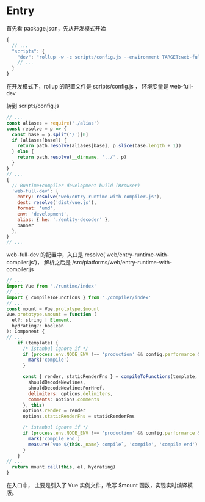 # Entry

首先看 package.json，先从开发模式开始

```javascript
{
  // ...
  "scripts": {
    "dev": "rollup -w -c scripts/config.js --environment TARGET:web-full-dev",
    // ...
  }
}
```
在开发模式下，rollup 的配置文件是 scripts/config.js ， 环境变量是 web-full-dev

转到 scripts/config.js 

```javascript
// ... 
const aliases = require('./alias')
const resolve = p => {
  const base = p.split('/')[0]
  if (aliases[base]) {
    return path.resolve(aliases[base], p.slice(base.length + 1))
  } else {
    return path.resolve(__dirname, '../', p)
  }
}
// ...
{
  // Runtime+compiler development build (Browser)
  'web-full-dev': {
    entry: resolve('web/entry-runtime-with-compiler.js'),
    dest: resolve('dist/vue.js'),
    format: 'umd',
    env: 'development',
    alias: { he: './entity-decoder' },
    banner
  },
}
// ...
```

web-full-dev 的配置中，入口是 resolve('web/entry-runtime-with-compiler.js')， 解析之后是 /src/platforms/web/entry-runtime-with-compiler.js

```javascript
// ...
import Vue from './runtime/index'
// ...
import { compileToFunctions } from './compiler/index'
// ...
const mount = Vue.prototype.$mount
Vue.prototype.$mount = function (
  el?: string | Element,
  hydrating?: boolean
): Component {
// ...
    if (template) {
      /* istanbul ignore if */
      if (process.env.NODE_ENV !== 'production' && config.performance && mark) {
        mark('compile')
      }

      const { render, staticRenderFns } = compileToFunctions(template, {
        shouldDecodeNewlines,
        shouldDecodeNewlinesForHref,
        delimiters: options.delimiters,
        comments: options.comments
      }, this)
      options.render = render
      options.staticRenderFns = staticRenderFns

      /* istanbul ignore if */
      if (process.env.NODE_ENV !== 'production' && config.performance && mark) {
        mark('compile end')
        measure(`vue ${this._name} compile`, 'compile', 'compile end')
      }
    }
// ...
  return mount.call(this, el, hydrating)
}
```

在入口中， 主要是引入了 Vue 实例文件，改写 $mount 函数，实现实时编译模版。
